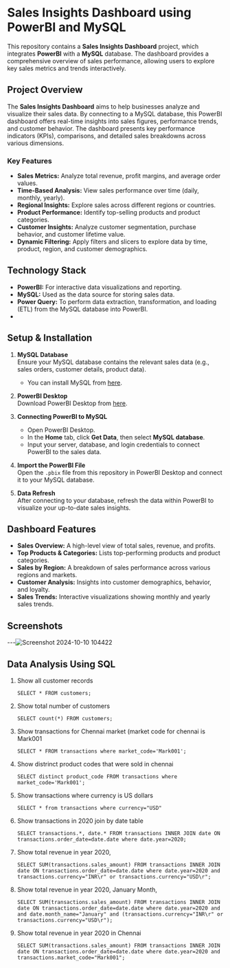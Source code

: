 # Sales Insights Dashboard using PowerBI and MySQL

This repository contains a **Sales Insights Dashboard** project, which integrates **PowerBI** with a **MySQL** database. The dashboard provides a comprehensive overview of sales performance, allowing users to explore key sales metrics and trends interactively.

## Project Overview

The **Sales Insights Dashboard** aims to help businesses analyze and visualize their sales data. By connecting to a MySQL database, this PowerBI dashboard offers real-time insights into sales figures, performance trends, and customer behavior. The dashboard presents key performance indicators (KPIs), comparisons, and detailed sales breakdowns across various dimensions.

### Key Features
- **Sales Metrics:** Analyze total revenue, profit margins, and average order values.
- **Time-Based Analysis:** View sales performance over time (daily, monthly, yearly).
- **Regional Insights:** Explore sales across different regions or countries.
- **Product Performance:** Identify top-selling products and product categories.
- **Customer Insights:** Analyze customer segmentation, purchase behavior, and customer lifetime value.
- **Dynamic Filtering:** Apply filters and slicers to explore data by time, product, region, and customer demographics.

## Technology Stack
- **PowerBI:** For interactive data visualizations and reporting.
- **MySQL:** Used as the data source for storing sales data.
- **Power Query:** To perform data extraction, transformation, and loading (ETL) from the MySQL database into PowerBI.
- 
## Setup & Installation

1. **MySQL Database**  
   Ensure your MySQL database contains the relevant sales data (e.g., sales orders, customer details, product data).  
   - You can install MySQL from [here](https://dev.mysql.com/downloads/installer/).

2. **PowerBI Desktop**  
   Download PowerBI Desktop from [here](https://powerbi.microsoft.com/desktop/).

3. **Connecting PowerBI to MySQL**  
   - Open PowerBI Desktop.
   - In the **Home** tab, click **Get Data**, then select **MySQL database**.
   - Input your server, database, and login credentials to connect PowerBI to the sales data.

4. **Import the PowerBI File**  
   Open the `.pbix` file from this repository in PowerBI Desktop and connect it to your MySQL database.

5. **Data Refresh**  
   After connecting to your database, refresh the data within PowerBI to visualize your up-to-date sales insights.

## Dashboard Features

- **Sales Overview:** A high-level view of total sales, revenue, and profits.
- **Top Products & Categories:** Lists top-performing products and product categories.
- **Sales by Region:** A breakdown of sales performance across various regions and markets.
- **Customer Analysis:** Insights into customer demographics, behavior, and loyalty.
- **Sales Trends:** Interactive visualizations showing monthly and yearly sales trends.

## Screenshots



---![Screenshot 2024-10-10 104422](https://github.com/user-attachments/assets/4a670a07-59a2-4c7b-a8cb-4134130f4911)

## Data Analysis Using SQL

1. Show all customer records

    `SELECT * FROM customers;`

1. Show total number of customers

    `SELECT count(*) FROM customers;`

1. Show transactions for Chennai market (market code for chennai is Mark001

    `SELECT * FROM transactions where market_code='Mark001';`

1. Show distrinct product codes that were sold in chennai

    `SELECT distinct product_code FROM transactions where market_code='Mark001';`

1. Show transactions where currency is US dollars

    `SELECT * from transactions where currency="USD"`

1. Show transactions in 2020 join by date table

    `SELECT transactions.*, date.* FROM transactions INNER JOIN date ON transactions.order_date=date.date where date.year=2020;`

1. Show total revenue in year 2020,

    `SELECT SUM(transactions.sales_amount) FROM transactions INNER JOIN date ON transactions.order_date=date.date where date.year=2020 and transactions.currency="INR\r" or transactions.currency="USD\r";`
	
1. Show total revenue in year 2020, January Month,

    `SELECT SUM(transactions.sales_amount) FROM transactions INNER JOIN date ON transactions.order_date=date.date where date.year=2020 and and date.month_name="January" and (transactions.currency="INR\r" or transactions.currency="USD\r");`

1. Show total revenue in year 2020 in Chennai

    `SELECT SUM(transactions.sales_amount) FROM transactions INNER JOIN date ON transactions.order_date=date.date where date.year=2020
and transactions.market_code="Mark001";`
